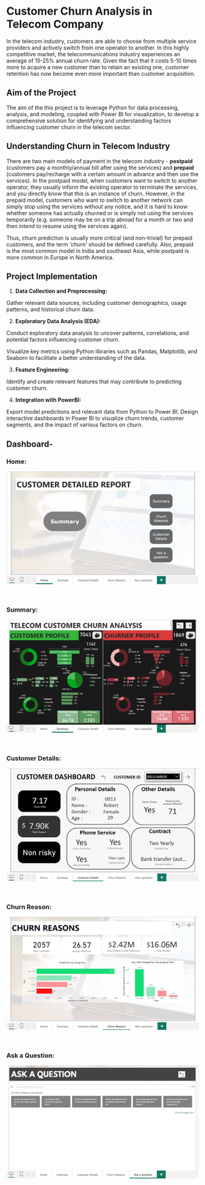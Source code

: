 
# Customer Churn Analysis in Telecom Company

In the telecom industry, customers are able to choose from multiple service providers and actively switch from one operator to another. In this highly competitive market, the telecommunications industry experiences an average of 15-25% annual churn rate. Given the fact that it costs 5-10 times more to acquire a new customer than to retain an existing one, customer retention has now become even more important than customer acquisition.
## Aim of the Project
The aim of the this project is to leverage Python for data processing, analysis, and modeling, coupled with Power BI for visualization, to develop a comprehensive solution for identifying and understanding factors influencing customer churn in the telecom sector.
## Understanding Churn in Telecom Industry
There are two main models of payment in the telecom industry - **postpaid** (customers pay a monthly/annual bill after using the services) and **prepaid** (customers pay/recharge with a certain amount in advance and then use the services). In the postpaid model, when customers want to switch to another operator, they usually inform the existing operator to terminate the services, and you directly know that this is an instance of churn. However, in the prepaid model, customers who want to switch to another network can simply stop using the services without any notice, and it is hard to know whether someone has actually churned or is simply not using the services temporarily (e.g. someone may be on a trip abroad for a month or two and then intend to resume using the services again). 

Thus, churn prediction is usually more critical (and non-trivial) for prepaid customers, and the term *‘churn’* should be defined carefully. Also, prepaid is the most common model in India and southeast Asia, while postpaid is more common in Europe in North America.
## Project Implementation
1. **Data Collection and Preprocessing:**

Gather relevant data sources, including customer demographics, usage patterns, and historical churn data. 

2. **Exploratory Data Analysis (EDA):**

Conduct exploratory data analysis to uncover patterns, correlations, and potential factors influencing customer churn.

Visualize key metrics using Python libraries such as Pandas, Matplotlib, and Seaborn to facilitate a better understanding of the data.

3. **Feature Engineering:**

Identify and create relevant features that may contribute to predicting customer churn.

4. **Integration with PowerBI:**

Export model predictions and relevant data from Python to Power BI.
Design interactive dashboards in Power BI to visualize churn trends, customer segments, and the impact of various factors on churn.
## Dashboard- 
<h3>Home: </h3>

![App Screenshot](https://github.com/Harshit-Sinha-49/Customer-Churn-Analysis/blob/main/Dashboard%20Images/Home.jpg)

<br>
<h3>Summary: </h3>

![App Screenshot](https://github.com/Harshit-Sinha-49/Customer-Churn-Analysis/blob/main/Dashboard%20Images/Summary.jpg)

<br>
<h3>Customer Details: </h3>

![App Screenshot](https://github.com/Harshit-Sinha-49/Customer-Churn-Analysis/blob/main/Dashboard%20Images/Customer%20Details.jpg)

<br>
<h3>Churn Reason: </h3>

![App Screenshot](https://github.com/Harshit-Sinha-49/Customer-Churn-Analysis/blob/main/Dashboard%20Images/Churn%20Reasons.jpg)

<br>
<h3>Ask a Question: </h3>

![App Screenshot](https://github.com/Harshit-Sinha-49/Customer-Churn-Analysis/blob/main/Dashboard%20Images/Ask%20a%20question.jpg)


